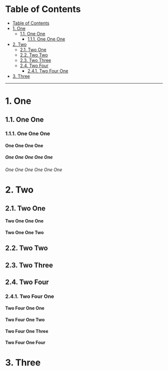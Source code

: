 <!-- !numberedheadings (skip=1) -->

# Table of Contents

<!-- !toc -->

* [Table of Contents](#table-of-contents)
* [1\. One](#1-one)
  * [1.1\. One One](#1-1-one-one)
    * [1.1.1\. One One One](#1-1-1-one-one-one)
* [2\. Two](#2-two)
  * [2.1\. Two One](#2-1-two-one)
  * [2.2\. Two Two](#2-2-two-two)
  * [2.3\. Two Three](#2-3-two-three)
  * [2.4\. Two Four](#2-4-two-four)
    * [2.4.1\. Two Four One](#2-4-1-two-four-one)
* [3\. Three](#3-three)

<!-- toc! -->

----

# 1\. One

## 1.1\. One One

### 1.1.1\. One One One

#### One One One One

##### One One One One One

###### One One One One One One

# 2\. Two

## 2.1\. Two One

#### Two One One One

#### Two One One Two

## 2.2\. Two Two

## 2.3\. Two Three

## 2.4\. Two Four

### 2.4.1\. Two Four One

#### Two Four One One

#### Two Four One Two

#### Two Four One Three

#### Two Four One Four

# 3\. Three


